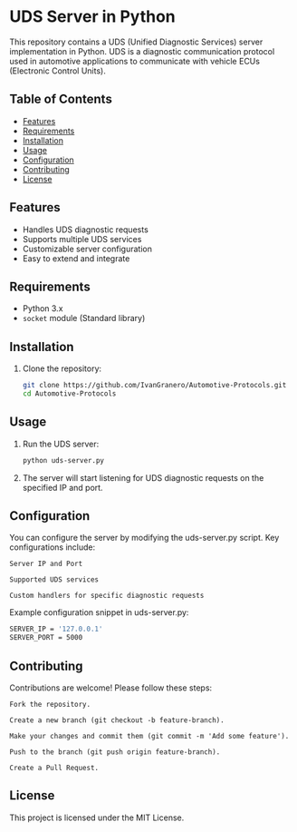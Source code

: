 # UDS Server in Python

This repository contains a UDS (Unified Diagnostic Services) server implementation in Python. UDS is a diagnostic communication protocol used in automotive applications to communicate with vehicle ECUs (Electronic Control Units).

## Table of Contents
- [Features](#features)
- [Requirements](#requirements)
- [Installation](#installation)
- [Usage](#usage)
- [Configuration](#configuration)
- [Contributing](#contributing)
- [License](#license)

## Features
- Handles UDS diagnostic requests
- Supports multiple UDS services
- Customizable server configuration
- Easy to extend and integrate

## Requirements
- Python 3.x
- `socket` module (Standard library)

## Installation
1. Clone the repository:
   ```bash
   git clone https://github.com/IvanGranero/Automotive-Protocols.git
   cd Automotive-Protocols
   ```

## Usage
1. Run the UDS server:
   ```bash
   python uds-server.py
   ```
   
2. The server will start listening for UDS diagnostic requests on the specified IP and port. 

## Configuration
You can configure the server by modifying the uds-server.py script. Key configurations include:

    Server IP and Port

    Supported UDS services

    Custom handlers for specific diagnostic requests

Example configuration snippet in uds-server.py:
   ```bash
  SERVER_IP = '127.0.0.1'
  SERVER_PORT = 5000
   ```

## Contributing
Contributions are welcome! Please follow these steps:

    Fork the repository.

    Create a new branch (git checkout -b feature-branch).

    Make your changes and commit them (git commit -m 'Add some feature').

    Push to the branch (git push origin feature-branch).

    Create a Pull Request.

## License

This project is licensed under the MIT License.

